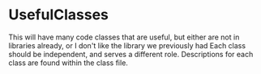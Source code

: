 # UsefulClasses
This will have many code classes that are useful, but either are not in libraries already, or I don't like the library we previously had
Each class should be independent, and serves a different role.
Descriptions for each class are found within the class file.
